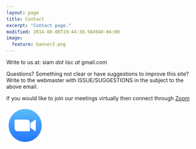 ```yaml
---
layout: page
title: Contact
excerpt: "Contact page."
modified: 2014-08-08T19:44:38.564948-04:00
image:
  feature: banner2.png
---
```


Write to us at: siam _dot_ iisc _at_ gmail.com

Questions?
Something not clear or have suggestions to improve this site? Write to the webmaster with ISSUE/SUGGESTIONS in the subject to the above email.

If you would like to join our meetings virtually then connect through [Zoom](http://www.zoom.us/)

<img src= '/images/zoom.png' width='100' border='0'>

<!-- #  credit: WeGraphics
#  creditlink: http://wegraphics.net/downloads/free-ultimate-blurred-background-pack/ -->
